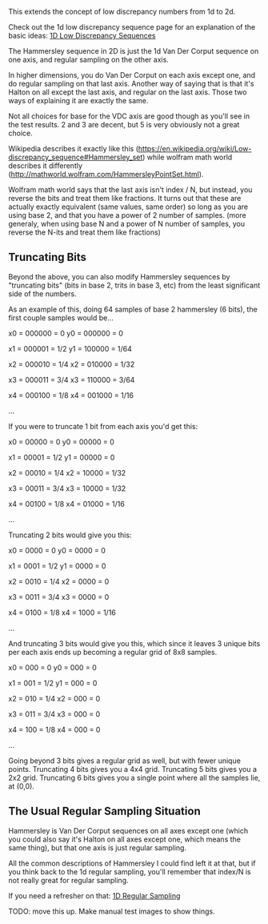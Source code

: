 This extends the concept of low discrepancy numbers from 1d to 2d.

Check out the 1d low discrepancy sequence page for an explanation of the basic ideas:
[1D Low Discrepancy Sequences](../../../2d/output/_1d/samples/lds/page.md)  

The Hammersley sequence in 2D is just the 1d Van Der Corput sequence on one axis, and regular sampling on the other axis.

In higher dimensions, you do Van Der Corput on each axis except one, and do regular sampling on that last axis.  Another way of saying that is that it's Halton on all except the last axis, and regular on the last axis.  Those two ways of explaining it are exactly the same.

Not all choices for base for the VDC axis are good though as you'll see in the test results.  2 and 3 are decent, but 5 is very obviously not a great choice.

Wikipedia describes it exactly like this (https://en.wikipedia.org/wiki/Low-discrepancy_sequence#Hammersley_set) while wolfram math world describes it differently (http://mathworld.wolfram.com/HammersleyPointSet.html).

Wolfram math world says that the last axis isn't index / N, but instead, you reverse the bits and treat them like fractions.  It turns out that these are actually exactly equivalent (same values, same order) so long as you are using base 2, and that you have a power of 2 number of samples.  (more generaly, when using base N and a power of N number of samples, you reverse the N-its and treat them like fractions)

## Truncating Bits

Beyond the above, you can also modify Hammersley sequences by "truncating bits" (bits in base 2, trits in base 3, etc) from the least significant side of the numbers.

As an example of this, doing 64 samples of base 2 hammersley (6 bits), the first couple samples would be...

x0 = 000000 = 0
y0 = 000000 = 0

x1 = 000001 = 1/2
y1 = 100000 = 1/64

x2 = 000010 = 1/4
x2 = 010000 = 1/32

x3 = 000011 = 3/4
x3 = 110000 = 3/64

x4 = 000100 = 1/8
x4 = 001000 = 1/16

...

If you were to truncate 1 bit from each axis you'd get this:

x0 = 00000 = 0
y0 = 00000 = 0

x1 = 00001 = 1/2
y1 = 00000 = 0

x2 = 00010 = 1/4
x2 = 10000 = 1/32

x3 = 00011 = 3/4
x3 = 10000 = 1/32

x4 = 00100 = 1/8
x4 = 01000 = 1/16

...

Truncating 2 bits would give you this:

x0 = 0000 = 0
y0 = 0000 = 0

x1 = 0001 = 1/2
y1 = 0000 = 0

x2 = 0010 = 1/4
x2 = 0000 = 0

x3 = 0011 = 3/4
x3 = 0000 = 0

x4 = 0100 = 1/8
x4 = 1000 = 1/16

...

And truncating 3 bits would give you this, which since it leaves 3 unique bits per each axis ends up becoming a regular grid of 8x8 samples.

x0 = 000 = 0
y0 = 000 = 0

x1 = 001 = 1/2
y1 = 000 = 0

x2 = 010 = 1/4
x2 = 000 = 0

x3 = 011 = 3/4
x3 = 000 = 0

x4 = 100 = 1/8
x4 = 000 = 0

...

Going beyond 3 bits gives a regular grid as well, but with fewer unique points. Truncating 4 bits gives you a 4x4 grid. Truncating 5 bits gives you a 2x2 grid. Truncating 6 bits gives you a single point where all the samples lie, at (0,0).

## The Usual Regular Sampling Situation

Hammersley is Van Der Corput sequences on all axes except one (which you could also say it's Halton on all axes except one, which means the same thing), but that one axis is just regular sampling.

All the common descriptions of Hammersley I could find left it at that, but if you think back to the 1d regular sampling, you'll remember that index/N is not really great for regular sampling.

If you need a refresher on that: [1D Regular Sampling](../../../2d/output/_1d/samples/regular/page.md)  

TODO: move this up. Make manual test images to show things.